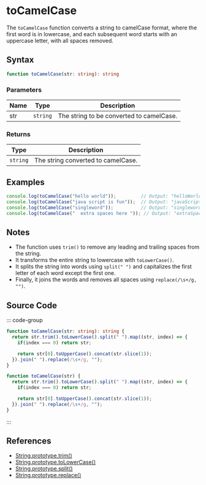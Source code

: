 # toCamelCase

The `toCamelCase` function converts a string to camelCase format, where the first word is in lowercase, and each subsequent word starts with an uppercase letter, with all spaces removed.

## Syntax

```typescript
function toCamelCase(str: string): string
```

### Parameters

| Name  | Type     | Description                                          |
|-------|----------|----------------------------------------------------|
| str   | `string` | The string to be converted to camelCase.           |

### Returns

| Type    | Description                                      |
|---------|------------------------------------------------|
| `string` | The string converted to camelCase.              |

## Examples

```typescript
console.log(toCamelCase("hello world"));         // Output: "helloWorld"
console.log(toCamelCase("java script is fun"));  // Output: "javaScriptIsFun"
console.log(toCamelCase("singleword"));          // Output: "singleword"
console.log(toCamelCase("  extra spaces here ")); // Output: "extraSpacesHere"
```

## Notes

- The function uses `trim()` to remove any leading and trailing spaces from the string.
- It transforms the entire string to lowercase with `toLowerCase()`.
- It splits the string into words using `split(" ")` and capitalizes the first letter of each word except the first one.
- Finally, it joins the words and removes all spaces using `replace(/\s+/g, "")`.

## Source Code

::: code-group
```typescript
function toCamelCase(str: string): string {
  return str.trim().toLowerCase().split(" ").map((str, index) => {
    if(index === 0) return str;

    return str[0].toUpperCase().concat(str.slice(1));
  }).join(" ").replace(/\s+/g, "");
}
```

```javascript
function toCamelCase(str) {
  return str.trim().toLowerCase().split(" ").map((str, index) => {
    if(index === 0) return str;

    return str[0].toUpperCase().concat(str.slice(1));
  }).join(" ").replace(/\s+/g, "");
}
```
::: 

## References

- [String.prototype.trim()](https://developer.mozilla.org/en-US/docs/Web/JavaScript/Reference/Global_Objects/String/trim)
- [String.prototype.toLowerCase()](https://developer.mozilla.org/en-US/docs/Web/JavaScript/Reference/Global_Objects/String/toLowerCase)
- [String.prototype.split()](https://developer.mozilla.org/en-US/docs/Web/JavaScript/Reference/Global_Objects/String/split)
- [String.prototype.replace()](https://developer.mozilla.org/en-US/docs/Web/JavaScript/Reference/Global_Objects/String/replace)